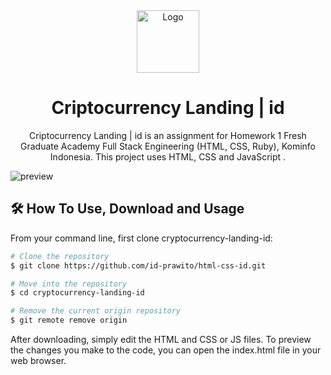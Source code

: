 <div align="center">
  <img alt="Logo" src="https://user-images.githubusercontent.com/71351196/158407105-16a4b4fb-de0c-4e37-9bc4-33ec69d72016.png" width="100" />
</div>
<h1 align="center">
  Criptocurrency Landing | id
</h1>
<p align="center">
  Criptocurrency Landing | id is an assignment for Homework 1 Fresh Graduate Academy Full Stack Engineering (HTML, CSS, Ruby), Kominfo Indonesia. This project uses HTML, CSS and JavaScript .
</p>

![preview](https://user-images.githubusercontent.com/71351196/158407741-d4c0259a-3fe0-4d9b-b9b5-41ee9d2338df.png)

## 🛠 How To Use, Download and Usage

From your command line, first clone cryptocurrency-landing-id:

```bash
# Clone the repository
$ git clone https://github.com/id-prawito/html-css-id.git

# Move into the repository
$ cd cryptocurrency-landing-id

# Remove the current origin repository
$ git remote remove origin
```

After downloading, simply edit the HTML and CSS or JS files. To preview the changes you make to the code, you can open the index.html file in your web browser.